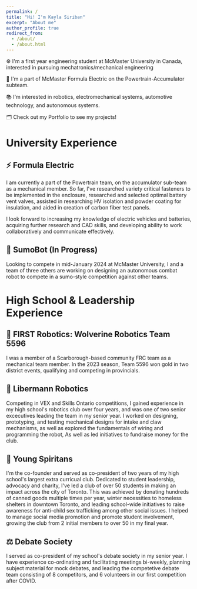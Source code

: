 ```yaml
---
permalink: /
title: "Hi! I'm Kayla Siriban"
excerpt: "About me"
author_profile: true
redirect_from: 
  - /about/
  - /about.html
---
```


⚙️ I'm a first year engineering student at McMaster University in Canada, interested in pursuing mechatronics/mechanical engineering

🚗 I'm a part of McMaster Formula Electric on the Powertrain-Accumulator subteam.

📚 I'm interested in robotics, electromechanical systems, automotive technology, and autonomous systems.

🗂️ Check out my Portfolio to see my projects!

# University Experience

## ⚡️ Formula Electric

I am currently a part of the Powertrain team, on the accumulator sub-team as a mechanical member. 
So far, I've researched variety critical fasteners to be implemented in the enclosure, researched and selected optimal battery vent valves, assisted in researching HV isolation and powder coating for insulation, and aided in creation of carbon fiber test panels.

I look forward to increasing my knowledge of electric vehicles and batteries, acquiring further research and CAD skills, and developing ability to work collaboratively and communicate effectively.

## 🤖 SumoBot (In Progress)

Looking to compete in mid-January 2024 at McMaster University, I and a team of three others are working on designing an autonomous combat robot to compete in a sumo-style competition against other teams.

# High School & Leadership Experience

## 🔧 FIRST Robotics: Wolverine Robotics Team 5596

I was a member of a Scarborough-based community FRC team as a mechanical team member. In the 2023 season, Team 5596 won gold in two district events, qualifying and competing in provincials. 

## 🔧 Libermann Robotics

Competing in VEX and Skills Ontario competitions, I gained experience in my high school's robotics club over four years, and was one of two senior excecutives leading the team in my senior year. I worked on designing, prototyping, and testing mechanical designs for intake and claw mechanisms, as well as explored the fundamentals of wiring and programming the robot, As well as led initiatives to fundraise money for the club.

## 🍎 Young Spiritans

I'm the co-founder and served as co-president of two years of my high school's largest extra curricual club. Dedicated to student leadership, advocacy and charity, I've led a club of over 50 students in making an impact across the city of Toronto. This was achieved by donating hundreds of canned goods multiple times per year, winter necessities to homeless shelters in downtown Toronto, and leading school-wide initiatives to raise awareness for anti-child sex trafficking among other social issues. I helped to manage social media promotion and promote student involvement, growing the club from 2 initial members to over 50 in my final year.

## ⚖️ Debate Society

I served as co-president of my school's debate society in my senior year. I have experience co-ordinating and facilitating meetings bi-weekly, planning subject material for mock debates, and leading the competetive debate team consisting of 8 competitors, and 6 volunteers in our first competition after COVID.


